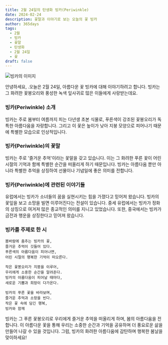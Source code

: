 ```yaml
---
title: 2월 24일의 탄생화 빙카(Periwinkle)
date: 2024-02-24
description: 꽃말과 이야기로 보는 오늘의 꽃 빙카
author: 365days
tags:
  - 2월
  - 빙카
  - 꽃말
  - 탄생화
  - 2월 24일
  - 꽃
draft: false
---
```


![빙카의 이미지](https://cdn.pixabay.com/photo/2022/03/31/05/09/flower-7102225_1280.jpg#center)

안녕하세요, .오늘은 2월 24일, 아름다운 꽃 빙카에 대해 이야기하려고 합니다. 빙카는 그 화려한 꽃봉오리와 풍성한 녹색 잎사귀로 많은 이들에게 사랑받는데요.

### 빙카(Periwinkle) 소개
빙카는 주로 봄부터 여름까지 피는 다년생 초본 식물로, 푸른색이 강조된 꽃봉오리가 독특한 아름다움을 자랑합니다. 그리고 이 꽃은 높이가 낮아 지붕 모양으로 피어나기 때문에 특별한 모습으로 인상적입니다.

### 빙카(Periwinkle)의 꽃말
빙카는 주로 '즐거운 추억'이라는 꽃말을 갖고 있습니다. 이는 그 화려한 푸른 꽃이 어린 시절의 기억과 함께 특별한 순간을 떠올리게 하기 때문입니다. 빙카는 아름다움 뿐만 아니라 특별한 추억을 상징하여 선물이나 기념일에 좋은 의미를 전합니다.

### 빙카(Periwinkle)에 관련된 이야기들
유럽에서는 빙카가 소녀들의 꿈을 실현시키는 힘을 가졌다고 믿어져 왔습니다. 빙카의 꽃잎을 보고 소망을 빌면 이루어진다는 전설이 있습니다. 중세 유럽에서는 빙카가 정화의 상징으로 여겨져 많은 종교적인 의미를 지니고 있었습니다. 또한, 중국에서는 빙카가 금전과 행운을 상징한다고 믿어져 왔습니다.

### 빙카를 주제로 한 시

	봄바람에 춤추는 빙카의 꽃,
	즐거운 추억이 깃들어 있다.
	푸른색의 아름다움이 피어나면,
	어린 시절의 행복한 기억이 떠오른다.
	
	작은 꽃봉오리가 지붕을 이루어,
	우리에게 소중한 순간을 알려준다.
	빙카의 아름다움이 피어날 때마다,
	새로운 기쁨과 희망이 다가온다.
	
	빙카의 푸른 꽃을 바라보며,
	즐거운 추억과 소망을 빈다.
	작은 꽃 속에 담긴 행복,
	빙카와 함께 

빙카는 그 푸른 꽃봉오리로 우리에게 즐거운 추억을 떠올리게 하며, 봄의 아름다움을 전합니다. 이 아름다운 꽃을 통해 우리는 소중한 순간과 기억을 공유하며 더 풍요로운 삶을 만들어 나갈 수 있을 것입니다. 그럼, 빙카의 화려한 아름다움에 감탄하며 행복한 봄날을 맞이하세요!